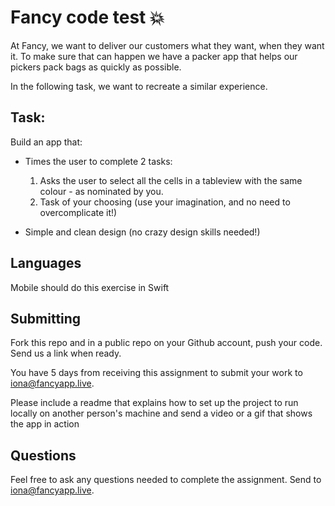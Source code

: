 # Fancy code test 💥

At Fancy, we want to deliver our customers what they want, when they want it. To make sure that can happen we have a packer app that helps our pickers pack bags as quickly as possible.

In the following task, we want to recreate a similar experience.

## Task:
Build an app that:
* Times the user to complete 2 tasks:

    1. Asks the user to select all the cells in a tableview with the same colour - as nominated by you.
    2. Task of your choosing (use your imagination, and no need to overcomplicate it!)
    
* Simple and clean design (no crazy design skills needed!)



## Languages
Mobile should do this exercise in Swift 

## Submitting
Fork this repo and in a public repo on your Github account, push your code. Send us a link when ready.

You have 5 days from receiving this assignment to submit your work to iona@fancyapp.live.

Please include a readme that explains how to set up the project to run locally on another person's machine and send a video or a gif that shows the app in action

## Questions
Feel free to ask any questions needed to complete the assignment. Send to iona@fancyapp.live.
